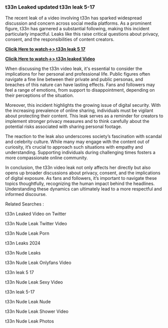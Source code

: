 ### t33n Leaked updated t33n leak 5-17

The recent leak of a video involving t33n has sparked widespread discussion and concern across social media platforms. As a prominent figure, t33n  has garnered a substantial following, making this incident particularly impactful. Leaks like this raise critical questions about privacy, consent, and the responsibilities of content creators.


**[Clicik Here to watch->> t33n leak 5 17](http://xxxvd.top)**

**[Clicik Here to watch->> t33n leaked Video](http://xxxvd.top)**


When discussing the t33n video leak, it's essential to consider the implications for her personal and professional life. Public figures often navigate a fine line between their private and public personas, and breaches of this nature can have lasting effects. Fans and followers may feel a range of emotions, from support to disappointment, depending on their perceptions of the situation.

Moreover, this incident highlights the growing issue of digital security. With the increasing prevalence of online sharing, individuals must be vigilant about protecting their content. This leak serves as a reminder for creators to implement stronger privacy measures and to think carefully about the potential risks associated with sharing personal footage.

The reaction to the leak also underscores society’s fascination with scandal and celebrity culture. While many may engage with the content out of curiosity, it’s crucial to approach such situations with empathy and understanding. Supporting individuals during challenging times fosters a more compassionate online community.

In conclusion, the t33n video leak not only affects her directly but also opens up broader discussions about privacy, consent, and the implications of digital exposure. As fans and followers, it’s important to navigate these topics thoughtfully, recognizing the human impact behind the headlines. Understanding these dynamics can ultimately lead to a more respectful and informed discourse.


Related Searches :

t33n Leaked Video on Twitter

t33n Nude Leak Twitter Video

t33n Nude Leak Porn

t33n Leaks 2024

t33n Nude Leaks

t33n Nude Leak Onlyfans Video

 t33n leak 5 17

t33n Nude Leak Sexy Video

t33n leak 5-17

t33n Nude Leak Nude

t33n Nude Leak Shower Video

t33n Nude Leak Photos

